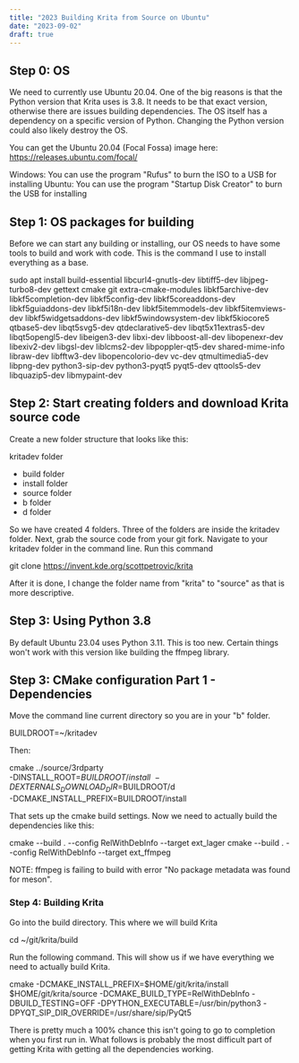 ```yaml
---
title: "2023 Building Krita from Source on Ubuntu"
date: "2023-09-02"
draft: true
---
```


## Step 0: OS
We need to currently use Ubuntu 20.04. One of the big reasons is that the Python version that Krita uses is 3.8. It needs to be that exact version, otherwise there are issues building dependencies. The OS itself has a dependency on a specific version of Python. Changing the Python version could also likely destroy the OS. 

You can get the Ubuntu 20.04 (Focal Fossa) image here:
https://releases.ubuntu.com/focal/

Windows: You can use the program "Rufus" to burn the ISO to a USB for installing
Ubuntu: You can use the program "Startup Disk Creator" to burn the USB for installing

## Step 1: OS packages for building
Before we can start any building or installing, our OS needs to have some tools to build and work with code. This is the command I use to install everything as a base.

sudo apt install build-essential libcurl4-gnutls-dev libtiff5-dev libjpeg-turbo8-dev gettext cmake git extra-cmake-modules libkf5archive-dev libkf5completion-dev libkf5config-dev libkf5coreaddons-dev libkf5guiaddons-dev libkf5i18n-dev libkf5itemmodels-dev  libkf5itemviews-dev libkf5widgetsaddons-dev libkf5windowsystem-dev libkf5kiocore5 qtbase5-dev libqt5svg5-dev qtdeclarative5-dev libqt5x11extras5-dev libqt5opengl5-dev libeigen3-dev libxi-dev libboost-all-dev libopenexr-dev libexiv2-dev  libgsl-dev liblcms2-dev libpoppler-qt5-dev shared-mime-info libraw-dev libfftw3-dev libopencolorio-dev vc-dev qtmultimedia5-dev libpng-dev python3-sip-dev python3-pyqt5 pyqt5-dev qttools5-dev libquazip5-dev libmypaint-dev


## Step 2: Start creating folders and download Krita source code

Create a new folder structure that looks like this:

kritadev folder
- build folder
- install folder
- source folder
- b folder
- d folder


So we have created 4 folders. Three of the folders are inside the kritadev folder. Next, grab the source code from your git fork. Navigate to your kritadev folder in the command line. Run this command 

git clone https://invent.kde.org/scottpetrovic/krita

After it is done, I change the folder name from "krita" to "source" as that is more descriptive.


## Step 3: Using Python 3.8
By default Ubuntu 23.04 uses Python 3.11. This is too new. Certain things won't work with this version like building the ffmpeg library. 


## Step 3: CMake configuration Part 1 - Dependencies

Move the command line current directory so you are in your "b" folder.

BUILDROOT=~/kritadev

Then:

cmake ../source/3rdparty \
        -DINSTALL_ROOT=$BUILDROOT/install \
        -DEXTERNALS_DOWNLOAD_DIR=$BUILDROOT/d \
        -DCMAKE_INSTALL_PREFIX=BUILDROOT/install


That sets up the cmake build settings. Now we need to actually build the dependencies like this:

cmake --build . --config RelWithDebInfo --target ext_lager
cmake --build . --config RelWithDebInfo --target ext_ffmpeg


NOTE: ffmpeg is failing to build with error "No package metadata was found for meson". 



### Step 4: Building Krita

Go into the build directory. This where we will build Krita

cd ~/git/krita/build

Run the following command. This will show us if we have everything we need to actually build Krita.

cmake -DCMAKE_INSTALL_PREFIX=$HOME/git/krita/install $HOME/git/krita/source -DCMAKE_BUILD_TYPE=RelWithDebInfo -DBUILD_TESTING=OFF -DPYTHON_EXECUTABLE=/usr/bin/python3 -DPYQT_SIP_DIR_OVERRIDE=/usr/share/sip/PyQt5

There is pretty much a 100% chance this isn't going to go to completion when you first run in. What follows is probably the most difficult part of getting Krita with getting all the dependencies working.



